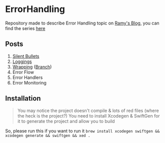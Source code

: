 # ErrorHandling
Repository made to describe Error Handling topic on [Ramy's Blog](https://blog.ahmedramy.me/), you can find the series [here](https://blog.ahmedramy.me/series/error-handling)

## Posts
1. [Silent Bullets](https://blog.ahmedramy.me/error-handling-silent-bullets)
2. [Loggings](https://blog.ahmedramy.me/error-handling-loggings)
3. [Wrapping](https://blog.ahmedramy.me/error-handling-wrapping) ([Branch](https://github.com/ARamy23/ErrorHandling/tree/post/wrapping/auth))
4. Error Flow
5. Error Handlers
6. Error Monitoring

## Installation

> You may notice the project doesn't compile & lots of red files (where the heck is the project?)
> You need to install Xcodegen & SwiftGen for it to generate the project and allow you to build

So, please run this if you want to run it
`brew install xcodegen swiftgen && xcodegen generate && swiftgen && xed .`
